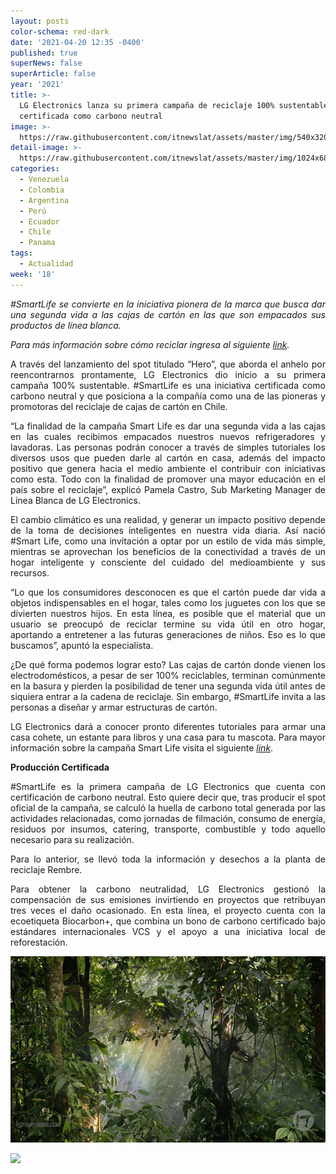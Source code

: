 ```yaml
---
layout: posts
color-schema: red-dark
date: '2021-04-20 12:35 -0400'
published: true
superNews: false
superArticle: false
year: '2021'
title: >-
  LG Electronics lanza su primera campaña de reciclaje 100% sustentable y
  certificada como carbono neutral
image: >-
  https://raw.githubusercontent.com/itnewslat/assets/master/img/540x320/Medio-Ambiente-p.jpg
detail-image: >-
  https://raw.githubusercontent.com/itnewslat/assets/master/img/1024x680/Medio-Ambiente-g.jpg
categories:
  - Venezuela
  - Colombia
  - Argentina
  - Perú
  - Ecuador
  - Chile
  - Panama
tags:
  - Actualidad
week: '18'
---
```

<p style="text-align: justify;"><em>#SmartLife se convierte en la iniciativa pionera de la marca que busca dar una segunda vida a las cajas de cartón en las que son empacados sus productos de línea blanca.</em></p>
<p style="text-align: justify;"><em>Para más información sobre cómo reciclar ingresa al siguiente </em><a href="https://www.lg.com/cl/Smart-Life"><em>link</em></a><em>.</em></p>
<p style="text-align: justify;">A través del lanzamiento del spot titulado “Hero”, que aborda el anhelo por reencontrarnos prontamente, LG Electronics dio inicio a su primera campaña 100% sustentable. #SmartLife es una iniciativa certificada como carbono neutral y que posiciona a la compañía como una de las pioneras y promotoras del reciclaje de cajas de cartón en Chile.</p>
<p style="text-align: justify;">“La finalidad de la campaña Smart Life es dar una segunda vida a las cajas en las cuales recibimos empacados nuestros nuevos refrigeradores y lavadoras. Las personas podrán conocer a través de simples tutoriales los diversos usos que pueden darle al cartón en casa, además del impacto positivo que genera hacia el medio ambiente el contribuir con iniciativas como esta. Todo con la finalidad de promover una mayor educación en el país sobre el reciclaje”, explicó Pamela Castro, Sub Marketing Manager de Línea Blanca de LG Electronics.</p>
<p style="text-align: justify;">El cambio climático es una realidad, y generar un impacto positivo depende de la toma de decisiones inteligentes en nuestra vida diaria. Así nació #Smart Life, como una invitación a optar por un estilo de vida más simple, mientras se aprovechan los beneficios de la conectividad a través de un hogar inteligente y consciente del cuidado del medioambiente y sus recursos.</p>
<p style="text-align: justify;">“Lo que los consumidores desconocen es que el cartón puede dar vida a objetos indispensables en el hogar, tales como los juguetes con los que se divierten nuestros hijos. En esta línea, es posible que el material que un usuario se preocupó de reciclar termine su vida útil en otro hogar, aportando a entretener a las futuras generaciones de niños. Eso es lo que buscamos”, apuntó la especialista.</p>
<p style="text-align: justify;">¿De qué forma podemos lograr esto? Las cajas de cartón donde vienen los electrodomésticos, a pesar de ser 100% reciclables, terminan comúnmente en la basura y pierden la posibilidad de tener una segunda vida útil antes de siquiera entrar a la cadena de reciclaje. Sin embargo, #SmartLife invita a las personas a diseñar y armar estructuras de cartón.</p>
<p style="text-align: justify;">LG Electronics dará a conocer pronto diferentes tutoriales para armar una casa cohete, un estante para libros y una casa para tu mascota. Para mayor información sobre la campaña Smart Life visita el siguiente <a href="https://www.lg.com/cl/Smart-Life"><em>link</em></a>.</p>
<p style="text-align: justify;"><strong>Producción Certificada</strong></p>
<p style="text-align: justify;">#SmartLife es la primera campaña de LG Electronics que cuenta con certificación de carbono neutral. Esto quiere decir que, tras producir el spot oficial de la campaña, se calculó la huella de carbono total generada por las actividades relacionadas, como jornadas de filmación, consumo de energía, residuos por insumos, catering, transporte, combustible y todo aquello necesario para su realización.</p>
<p style="text-align: justify;">Para lo anterior, se llevó toda la información y desechos a la planta de reciclaje Rembre.</p>
<p style="text-align: justify;">Para obtener la carbono neutralidad, LG Electronics gestionó la compensación de sus emisiones invirtiendo en proyectos que retribuyan tres veces el daño ocasionado. En esta línea, el proyecto cuenta con la ecoetiqueta Biocarbon+, que combina un bono de carbono certificado bajo estándares internacionales VCS y el apoyo a una iniciativa local de reforestación.</p>

![](https://raw.githubusercontent.com/itnewslat/assets/master/img/540x320/Medio-Ambiente-p.jpg)

<img src="https://tracker.metricool.com/c3po.jpg?hash=56f88a41e39ab42c063cc51676587a04"/>
